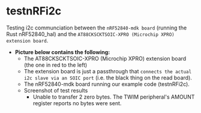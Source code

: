 # testnRFi2c
Testing i2c communciation between the `nRF52840-mdk board` (running the Rust nRF52840_hal) and the `AT88CKSCKTSOIC-XPRO (Microchip XPRO) extension board`.
 - **Picture below contains the following:**
   - The AT88CKSCKTSOIC-XPRO (Microchip XPRO) extension board (the one in red to the left) 
   - The extension board is just a passthrough that `connects the actual i2c slave via an SOIC port` (i.e. the black thing on the read board). 
   - The nRF52840-mdk board running our example code (testnRFi2c).
   - Screenshot of test results
     - Unable to transfer 2 zero bytes. The TWIM peripheral's AMOUNT register reports no bytes were sent. 
